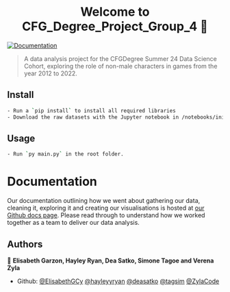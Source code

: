 <h1 align="center">Welcome to CFG_Degree_Project_Group_4 👋</h1>
<p>
  <a href="https://hayleyyryan.github.io/CFG_Degree_Project_Group_4/" target="_blank">
    <img alt="Documentation" src="https://img.shields.io/badge/documentation-yes-brightgreen.svg" />
  </a>
</p>

> A data analysis project for the CFGDegree Summer 24 Data Science Cohort, exploring the role of non-male characters in games from the year 2012 to 2022.

## Install

```sh
- Run a `pip install` to install all required libraries
- Download the raw datasets with the Jupyter notebook in /notebooks/initialise.ipynb
```

## Usage

```sh
- Run `py main.py` in the root folder.
```

# Documentation
Our documentation outlining how we went about gathering our data, cleaning it, exploring it and creating our visualisations is hosted at [our Github docs page](https://hayleyyryan.github.io/CFG_Degree_Project_Group_4/). Please read through to understand how we worked together as a team to deliver our data analysis.

## Authors

👤 **Elisabeth Garzon, Hayley Ryan, Dea Satko, Simone Tagoe and Verena Zyla**

* Github: [@ElisabethGCy](https://github.com/ElisabethGCy)
[@hayleyyryan](https://github.com/hayleyyryan)
[@deasatko](https://github.com/deasatko)
[@tagsim](https://github.com/tagsim)
[@ZylaCode](https://github.com/ZylaCode)
